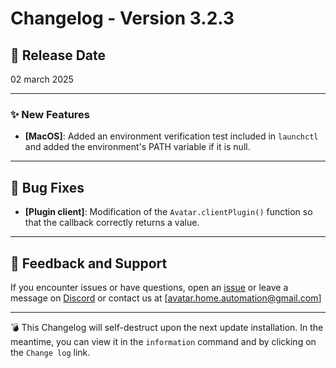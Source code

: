 # Changelog - Version 3.2.3

## 📅 Release Date
02 march 2025

---

### ✨ New Features
- **[MacOS]**: Added an environment verification test included in `launchctl` and added the environment's PATH variable if it is null.

---

## 🐞 Bug Fixes
- **[Plugin client]**: Modification of the `Avatar.clientPlugin()` function so that the callback correctly returns a value.

---

## 📩 Feedback and Support
If you encounter issues or have questions, open an [issue](https://github.com/Avatar-Home-Automation/A.V.A.T.A.R-Server/issues) or leave a message on [Discord](https://discord.gg/CkJ7swNXYb) or contact us at [avatar.home.automation@gmail.com]

---

💣 This Changelog will self-destruct upon the next update installation. In the meantime, you can view it in the `information` command and by clicking on the `Change log` link.

<br><br>